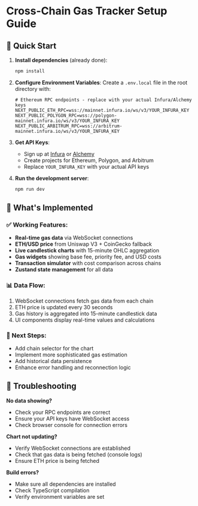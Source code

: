 # Cross-Chain Gas Tracker Setup Guide

## 🚀 Quick Start

1. **Install dependencies** (already done):
   ```bash
   npm install
   ```

2. **Configure Environment Variables**:
   Create a `.env.local` file in the root directory with:
   ```env
   # Ethereum RPC endpoints - replace with your actual Infura/Alchemy keys
   NEXT_PUBLIC_ETH_RPC=wss://mainnet.infura.io/ws/v3/YOUR_INFURA_KEY
   NEXT_PUBLIC_POLYGON_RPC=wss://polygon-mainnet.infura.io/ws/v3/YOUR_INFURA_KEY
   NEXT_PUBLIC_ARBITRUM_RPC=wss://arbitrum-mainnet.infura.io/ws/v3/YOUR_INFURA_KEY
   ```

3. **Get API Keys**:
   - Sign up at [Infura](https://infura.io/) or [Alchemy](https://alchemy.com/)
   - Create projects for Ethereum, Polygon, and Arbitrum
   - Replace `YOUR_INFURA_KEY` with your actual API keys

4. **Run the development server**:
   ```bash
   npm run dev
   ```

## 🔧 What's Implemented

### ✅ Working Features:
- **Real-time gas data** via WebSocket connections
- **ETH/USD price** from Uniswap V3 + CoinGecko fallback
- **Live candlestick charts** with 15-minute OHLC aggregation
- **Gas widgets** showing base fee, priority fee, and USD costs
- **Transaction simulator** with cost comparison across chains
- **Zustand state management** for all data

### 📊 Data Flow:
1. WebSocket connections fetch gas data from each chain
2. ETH price is updated every 30 seconds
3. Gas history is aggregated into 15-minute candlestick data
4. UI components display real-time values and calculations

### 🎯 Next Steps:
- Add chain selector for the chart
- Implement more sophisticated gas estimation
- Add historical data persistence
- Enhance error handling and reconnection logic

## 🐛 Troubleshooting

**No data showing?**
- Check your RPC endpoints are correct
- Ensure your API keys have WebSocket access
- Check browser console for connection errors

**Chart not updating?**
- Verify WebSocket connections are established
- Check that gas data is being fetched (console logs)
- Ensure ETH price is being fetched

**Build errors?**
- Make sure all dependencies are installed
- Check TypeScript compilation
- Verify environment variables are set 